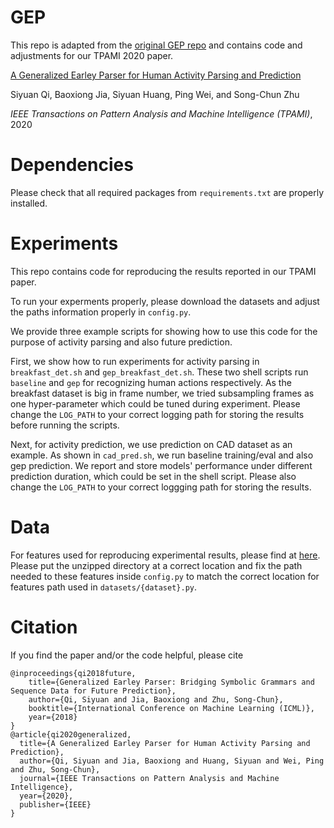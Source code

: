 # GEP

This repo is adapted from the [original GEP repo](https://github.com/SiyuanQi/generalized-earley-parser) and contains code and adjustments for our TPAMI 2020 paper.

[A Generalized Earley Parser for Human Activity Parsing and Prediction](https://ieeexplore.ieee.org/stamp/stamp.jsp?tp=&arnumber=9018126)

Siyuan Qi, Baoxiong Jia, Siyuan Huang, Ping Wei, and Song-Chun Zhu

*IEEE Transactions on Pattern Analysis and Machine Intelligence (TPAMI)*, 2020


# Dependencies

Please check that all required packages from ```requirements.txt``` are properly installed.


# Experiments

This repo contains code for reproducing the results reported in our TPAMI paper.

To run your experments properly, please download the datasets and adjust the paths information properly in ```config.py```.

We provide three example scripts for showing how to use this code for the purpose of activity parsing and also future prediction.

First, we show how to run experiments for activity parsing in ```breakfast_det.sh``` and ```gep_breakfast_det.sh```. These two shell scripts run ```baseline``` and ```gep``` for recognizing human actions respectively. As the breakfast dataset is big in frame number, we tried subsampling frames as one hyper-parameter which could be tuned during experiment. Please change the ```LOG_PATH``` to your correct logging path for storing the results before running the scripts.

Next, for activity prediction, we use prediction on CAD dataset as an example. As shown in ```cad_pred.sh```, we run baseline training/eval and also gep prediction. We report and store models' performance under different prediction duration, which could be set in the shell script. Please also change the ```LOG_PATH``` to your correct loggging path for storing the results.

# Data
For features used for reproducing experimental results, please find at [here](https://drive.google.com/file/d/1KVQtmidrjhnn4bqq-xeZ55_qfTUG6Nun/view?usp=sharing). Please put the unzipped directory at a correct location and fix the path needed to these features inside ```config.py``` to match the correct location for features path used in ```datasets/{dataset}.py```.



# Citation

If you find the paper and/or the code helpful, please cite
```
@inproceedings{qi2018future,
    title={Generalized Earley Parser: Bridging Symbolic Grammars and Sequence Data for Future Prediction},
    author={Qi, Siyuan and Jia, Baoxiong and Zhu, Song-Chun},
    booktitle={International Conference on Machine Learning (ICML)},
    year={2018}
}
@article{qi2020generalized,
  title={A Generalized Earley Parser for Human Activity Parsing and Prediction},
  author={Qi, Siyuan and Jia, Baoxiong and Huang, Siyuan and Wei, Ping and Zhu, Song-Chun},
  journal={IEEE Transactions on Pattern Analysis and Machine Intelligence},
  year={2020},
  publisher={IEEE}
}
```


